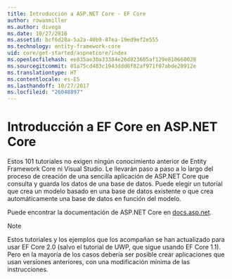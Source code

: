 ```yaml
---
title: Introducción a ASP.NET Core - EF Core
author: rowanmiller
ms.author: divega
ms.date: 10/27/2016
ms.assetid: bcf6d28a-5a2a-40b9-87ea-19ed9ef2e555
ms.technology: entity-framework-core
uid: core/get-started/aspnetcore/index
ms.openlocfilehash: ee835ae30a33384e26d823605af129e810660028
ms.sourcegitcommit: 01a75cd483c1943ddd6f82af971f07abde20912e
ms.translationtype: HT
ms.contentlocale: es-ES
ms.lasthandoff: 10/27/2017
ms.locfileid: "26048897"
---
```

# <a name="getting-started-with-ef-core-on-aspnet-core"></a>Introducción a EF Core en ASP.NET Core

Estos 101 tutoriales no exigen ningún conocimiento anterior de Entity Framework Core ni Visual Studio. Le llevarán paso a paso a lo largo del proceso de creación de una sencilla aplicación de ASP.NET Core que consulta y guarda los datos de una base de datos. Puede elegir un tutorial que crea un modelo basado en una base de datos existente o que crea automáticamente una base de datos en función del modelo.

Puede encontrar la documentación de ASP.NET Core en [docs.asp.net](https://docs.asp.net).

> [!NOTE]  
> Estos tutoriales y los ejemplos que los acompañan se han actualizado para usar EF Core 2.0 (salvo el tutorial de UWP, que sigue usando EF Core 1.1). Pero en la mayoría de los casos debería ser posible crear aplicaciones que usan versiones anteriores, con una modificación mínima de las instrucciones.
